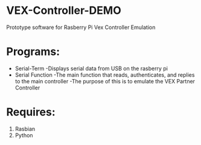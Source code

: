 # VEX-Controller-DEMO
Prototype software for Rasberry Pi Vex Controller Emulation

# Programs:
+ Serial-Term
  -Displays serial data from USB on the rasberry pi
+ Serial Function
  -The main function that reads, authenticates, and replies to the main controller
  -The purpose of this is to emulate the VEX Partner Controller

# Requires:
1. Rasbian
2. Python
